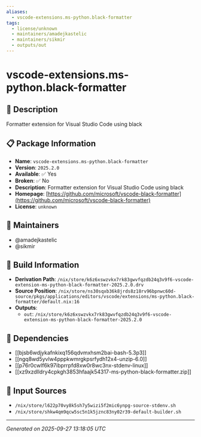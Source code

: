 ```yaml
---
aliases:
  - vscode-extensions.ms-python.black-formatter
tags:
  - license/unknown
  - maintainers/amadejkastelic
  - maintainers/sikmir
  - outputs/out
---
```


# vscode-extensions.ms-python.black-formatter

## 📝 Description

Formatter extension for Visual Studio Code using black

## 📋 Package Information

- **Name**: `vscode-extensions.ms-python.black-formatter`
- **Version**: `2025.2.0`
- **Available**: ✅ Yes
- **Broken**: ✅ No
- **Description**: Formatter extension for Visual Studio Code using black
- **Homepage**: [https://github.com/microsoft/vscode-black-formatter](https://github.com/microsoft/vscode-black-formatter)
- **License**: `unknown`
## 👥 Maintainers

- @amadejkastelic
- @sikmir


## 🔧 Build Information

- **Derivation Path**: `/nix/store/k6z6xswzvkx7rk83gwvfqzdb24q3v9f6-vscode-extension-ms-python-black-formatter-2025.2.0.drv`
- **Source Position**: `/nix/store/ns30sqxb36k8jrds8z18rv96bpnwc60d-source/pkgs/applications/editors/vscode/extensions/ms-python.black-formatter/default.nix:16`
- **Outputs**:
  - `out`:  `/nix/store/k6z6xswzvkx7rk83gwvfqzdb24q3v9f6-vscode-extension-ms-python-black-formatter-2025.2.0`

## 🔗 Dependencies

- [[bjsb6wdjykafnkixq156qdvmxhsm2bai-bash-5.3p3]]
- [[ngq8wd5yvlw4pppkwmrgkpsrfydh12x4-unzip-6.0]]
- [[p76r0cwlf6k97ibprrpfd8xw0r8wc3nx-stdenv-linux]]
- [[xz9xzdlldry4cpkgh3853hfaajk54317-ms-python-black-formatter.zip]]

## 📁 Input Sources

- `/nix/store/l622p70vy8k5sh7y5wizi5f2mic6ynpg-source-stdenv.sh`
- `/nix/store/shkw4qm9qcw5sc5n1k5jznc83ny02r39-default-builder.sh`

---
*Generated on 2025-09-27 13:18:05 UTC*
